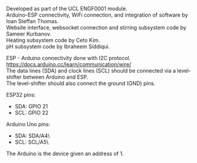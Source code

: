 Developed as part of the UCL ENGF0001 module.  
Arduino-ESP connectivity, WiFi connection, and integration of software 
by Ioan Steffan Thomas.  
Website interface, websocket connection and stirring subsystem code
by Sameer Kurbanov.  
Heating subsystem code by Ceto Kim.  
pH subsystem code by Ibraheem Siddiqui.  


ESP - Arduino connectivity done with I2C protocol.  
https://docs.arduino.cc/learn/communication/wire/  
The data lines (SDA) and clock lines (SCL) should be 
connected via a level-shifter between Arduino and ESP.  
The level-shifter should also connect the ground (GND)
pins.  

ESP32 pins:
   - SDA: GPIO 21  
   - SCL: GPIO 22

Arduino Uno pins:
   - SDA: SDA/A4\  
   - SCL: SCL/A5\  

The Arduino is the device given an address of 1.

